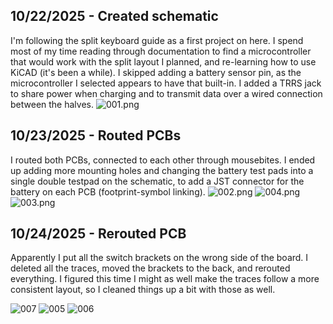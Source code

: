 <!--
  ===================    !!READ THIS NOTICE!!   ====================
  DO NOT edit this file manually. Your changes WILL BE OVERWRITTEN!
  This journal is auto generated and updated by Hack Club Blueprint.
  To edit this file, please edit your journal entries on Blueprint.
  ==================================================================
-->

## 10/22/2025 - Created schematic  

I'm following the split keyboard guide as a first project on here. I spend most of my time reading through documentation to find a microcontroller that would work with the split layout I planned, and re-learning how to use KiCAD (it's been a while). I skipped adding a battery sensor pin, as the microcontroller I selected appears to have that built-in. I added a TRRS jack to share power when charging and to transmit data over a wired connection between the halves.
![001.png](https://blueprint.hackclub.com/user-attachments/blobs/proxy/eyJfcmFpbHMiOnsiZGF0YSI6NDU5OCwicHVyIjoiYmxvYl9pZCJ9fQ==--51ae934760f4697b910095a0ee9ac438cba4ce64/001.png)  

## 10/23/2025 - Routed PCBs  

I routed both PCBs, connected to each other through mousebites. I ended up adding more mounting holes and changing the battery test pads into a single double testpad on the schematic, to add a JST connector for the battery on each PCB (footprint-symbol linking).
![002.png](https://blueprint.hackclub.com/user-attachments/blobs/proxy/eyJfcmFpbHMiOnsiZGF0YSI6NDkyOSwicHVyIjoiYmxvYl9pZCJ9fQ==--e13ad86b4479cc75df46f9091d5bcf44bd70c4ab/002.png)
![004.png](https://blueprint.hackclub.com/user-attachments/blobs/proxy/eyJfcmFpbHMiOnsiZGF0YSI6NDkyOCwicHVyIjoiYmxvYl9pZCJ9fQ==--dd3e4e869e02995985db190e91e2e2aa89928a00/004.png)
![003.png](https://blueprint.hackclub.com/user-attachments/blobs/proxy/eyJfcmFpbHMiOnsiZGF0YSI6NDkyNywicHVyIjoiYmxvYl9pZCJ9fQ==--41582f8a6437978a7bea561acf3b0ff920a178e6/003.png)  

## 10/24/2025 - Rerouted PCB  

Apparently I put all the switch brackets on the wrong side of the board. I deleted all the traces, moved the brackets to the back, and rerouted everything. I figured this time I might as well make the traces follow a more consistent layout, so I cleaned things up a bit with those as well.

![007](https://blueprint.hackclub.com/user-attachments/blobs/proxy/eyJfcmFpbHMiOnsiZGF0YSI6NTMyOSwicHVyIjoiYmxvYl9pZCJ9fQ==--69445d9ac0afdc97f03638f8316bfb3675dc4766/007.png)
![005](https://blueprint.hackclub.com/user-attachments/blobs/proxy/eyJfcmFpbHMiOnsiZGF0YSI6NTMyOCwicHVyIjoiYmxvYl9pZCJ9fQ==--b6b4e08ba6bf90e99ec0470a225abf416212863c/005.png)
![006](https://blueprint.hackclub.com/user-attachments/blobs/proxy/eyJfcmFpbHMiOnsiZGF0YSI6NTMyNywicHVyIjoiYmxvYl9pZCJ9fQ==--f60ddb545b02cb1bd24223ae83f67f8f268d09f0/006.png)  

